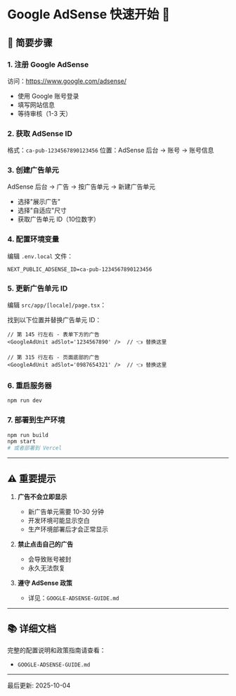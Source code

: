 # Google AdSense 快速开始 🚀

## 📝 简要步骤

### 1. 注册 Google AdSense
访问：https://www.google.com/adsense/
- 使用 Google 账号登录
- 填写网站信息
- 等待审核（1-3 天）

### 2. 获取 AdSense ID
格式：`ca-pub-1234567890123456`
位置：AdSense 后台 → 账号 → 账号信息

### 3. 创建广告单元
AdSense 后台 → 广告 → 按广告单元 → 新建广告单元
- 选择"展示广告"
- 选择"自适应"尺寸
- 获取广告单元 ID（10位数字）

### 4. 配置环境变量
编辑 `.env.local` 文件：

```env
NEXT_PUBLIC_ADSENSE_ID=ca-pub-1234567890123456
```

### 5. 更新广告单元 ID
编辑 `src/app/[locale]/page.tsx`：

找到以下位置并替换广告单元 ID：
```tsx
// 第 145 行左右 - 表单下方的广告
<GoogleAdUnit adSlot='1234567890' />  // 👈 替换这里

// 第 315 行左右 - 页面底部的广告
<GoogleAdUnit adSlot='0987654321' />  // 👈 替换这里
```

### 6. 重启服务器
```bash
npm run dev
```

### 7. 部署到生产环境
```bash
npm run build
npm start
# 或者部署到 Vercel
```

---

## ⚠️ 重要提示

1. **广告不会立即显示**
   - 新广告单元需要 10-30 分钟
   - 开发环境可能显示空白
   - 生产环境部署后才会正常显示

2. **禁止点击自己的广告**
   - 会导致账号被封
   - 永久无法恢复

3. **遵守 AdSense 政策**
   - 详见：`GOOGLE-ADSENSE-GUIDE.md`

---

## 📚 详细文档

完整的配置说明和政策指南请查看：
- `GOOGLE-ADSENSE-GUIDE.md`

---

最后更新: 2025-10-04
